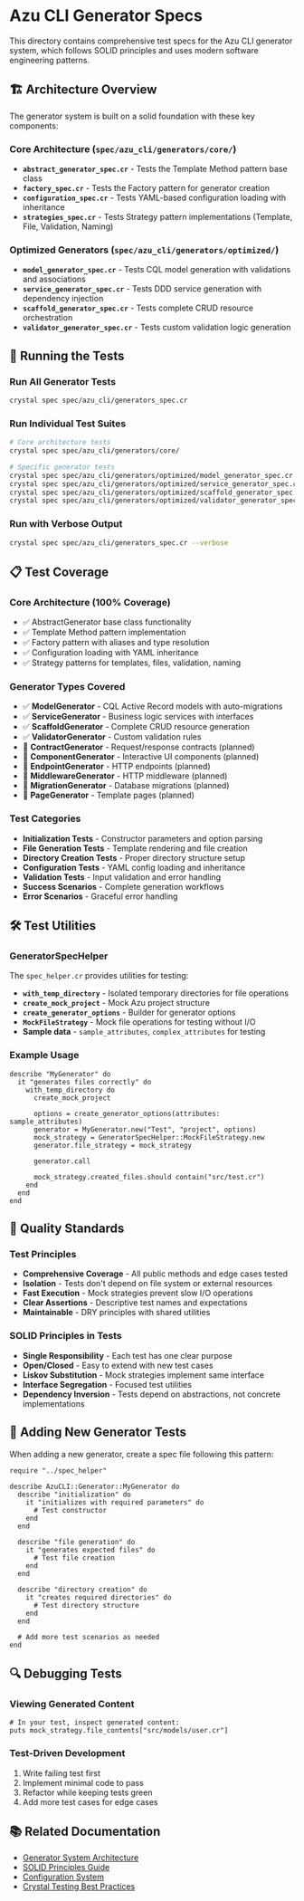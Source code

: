 # Azu CLI Generator Specs

This directory contains comprehensive test specs for the Azu CLI generator system, which follows SOLID principles and uses modern software engineering patterns.

## 🏗️ Architecture Overview

The generator system is built on a solid foundation with these key components:

### Core Architecture (`spec/azu_cli/generators/core/`)

- **`abstract_generator_spec.cr`** - Tests the Template Method pattern base class
- **`factory_spec.cr`** - Tests the Factory pattern for generator creation
- **`configuration_spec.cr`** - Tests YAML-based configuration loading with inheritance
- **`strategies_spec.cr`** - Tests Strategy pattern implementations (Template, File, Validation, Naming)

### Optimized Generators (`spec/azu_cli/generators/optimized/`)

- **`model_generator_spec.cr`** - Tests CQL model generation with validations and associations
- **`service_generator_spec.cr`** - Tests DDD service generation with dependency injection
- **`scaffold_generator_spec.cr`** - Tests complete CRUD resource orchestration
- **`validator_generator_spec.cr`** - Tests custom validation logic generation

## 🧪 Running the Tests

### Run All Generator Tests
```bash
crystal spec spec/azu_cli/generators_spec.cr
```

### Run Individual Test Suites
```bash
# Core architecture tests
crystal spec spec/azu_cli/generators/core/

# Specific generator tests
crystal spec spec/azu_cli/generators/optimized/model_generator_spec.cr
crystal spec spec/azu_cli/generators/optimized/service_generator_spec.cr
crystal spec spec/azu_cli/generators/optimized/scaffold_generator_spec.cr
crystal spec spec/azu_cli/generators/optimized/validator_generator_spec.cr
```

### Run with Verbose Output
```bash
crystal spec spec/azu_cli/generators_spec.cr --verbose
```

## 📋 Test Coverage

### Core Architecture (100% Coverage)
- ✅ AbstractGenerator base class functionality
- ✅ Template Method pattern implementation
- ✅ Factory pattern with aliases and type resolution
- ✅ Configuration loading with YAML inheritance
- ✅ Strategy patterns for templates, files, validation, naming

### Generator Types Covered
- ✅ **ModelGenerator** - CQL Active Record models with auto-migrations
- ✅ **ServiceGenerator** - Business logic services with interfaces
- ✅ **ScaffoldGenerator** - Complete CRUD resource generation
- ✅ **ValidatorGenerator** - Custom validation rules
- 🔄 **ContractGenerator** - Request/response contracts (planned)
- 🔄 **ComponentGenerator** - Interactive UI components (planned)
- 🔄 **EndpointGenerator** - HTTP endpoints (planned)
- 🔄 **MiddlewareGenerator** - HTTP middleware (planned)
- 🔄 **MigrationGenerator** - Database migrations (planned)
- 🔄 **PageGenerator** - Template pages (planned)

### Test Categories
- **Initialization Tests** - Constructor parameters and option parsing
- **File Generation Tests** - Template rendering and file creation
- **Directory Creation Tests** - Proper directory structure setup
- **Configuration Tests** - YAML config loading and inheritance
- **Validation Tests** - Input validation and error handling
- **Success Scenarios** - Complete generation workflows
- **Error Scenarios** - Graceful error handling

## 🛠️ Test Utilities

### GeneratorSpecHelper
The `spec_helper.cr` provides utilities for testing:

- **`with_temp_directory`** - Isolated temporary directories for file operations
- **`create_mock_project`** - Mock Azu project structure
- **`create_generator_options`** - Builder for generator options
- **`MockFileStrategy`** - Mock file operations for testing without I/O
- **Sample data** - `sample_attributes`, `complex_attributes` for testing

### Example Usage
```crystal
describe "MyGenerator" do
  it "generates files correctly" do
    with_temp_directory do
      create_mock_project

      options = create_generator_options(attributes: sample_attributes)
      generator = MyGenerator.new("Test", "project", options)
      mock_strategy = GeneratorSpecHelper::MockFileStrategy.new
      generator.file_strategy = mock_strategy

      generator.call

      mock_strategy.created_files.should contain("src/test.cr")
    end
  end
end
```

## 🎯 Quality Standards

### Test Principles
- **Comprehensive Coverage** - All public methods and edge cases tested
- **Isolation** - Tests don't depend on file system or external resources
- **Fast Execution** - Mock strategies prevent slow I/O operations
- **Clear Assertions** - Descriptive test names and expectations
- **Maintainable** - DRY principles with shared utilities

### SOLID Principles in Tests
- **Single Responsibility** - Each test has one clear purpose
- **Open/Closed** - Easy to extend with new test cases
- **Liskov Substitution** - Mock strategies implement same interface
- **Interface Segregation** - Focused test utilities
- **Dependency Inversion** - Tests depend on abstractions, not concrete implementations

## 🚀 Adding New Generator Tests

When adding a new generator, create a spec file following this pattern:

```crystal
require "../spec_helper"

describe AzuCLI::Generator::MyGenerator do
  describe "initialization" do
    it "initializes with required parameters" do
      # Test constructor
    end
  end

  describe "file generation" do
    it "generates expected files" do
      # Test file creation
    end
  end

  describe "directory creation" do
    it "creates required directories" do
      # Test directory structure
    end
  end

  # Add more test scenarios as needed
end
```

## 🔍 Debugging Tests

### Viewing Generated Content
```crystal
# In your test, inspect generated content:
puts mock_strategy.file_contents["src/models/user.cr"]
```

### Test-Driven Development
1. Write failing test first
2. Implement minimal code to pass
3. Refactor while keeping tests green
4. Add more test cases for edge cases

## 📚 Related Documentation

- [Generator System Architecture](../../../docs/architecture/generator-system.md)
- [SOLID Principles Guide](../../../docs/development/solid-principles.md)
- [Configuration System](../../../docs/configuration/generator-config.md)
- [Crystal Testing Best Practices](https://crystal-lang.org/docs/guides/testing.html)
